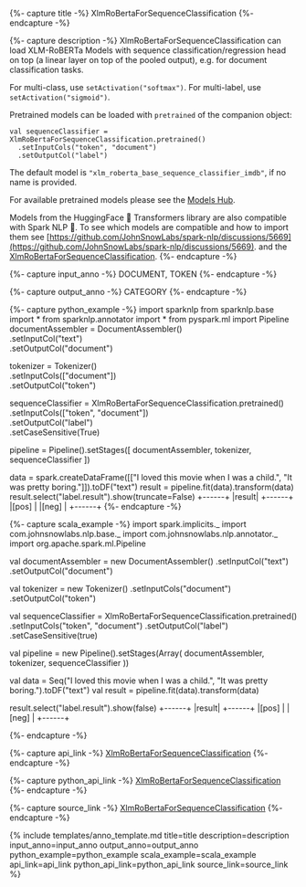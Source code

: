 {%- capture title -%}
XlmRoBertaForSequenceClassification
{%- endcapture -%}

{%- capture description -%}
XlmRoBertaForSequenceClassification can load XLM-RoBERTa Models with sequence classification/regression head on top
(a linear layer on top of the pooled output), e.g. for document classification tasks.

For multi-class, use `setActivation("softmax")`. For multi-label, use `setActivation("sigmoid")`.

Pretrained models can be loaded with `pretrained` of the companion object:
```
val sequenceClassifier = XlmRoBertaForSequenceClassification.pretrained()
  .setInputCols("token", "document")
  .setOutputCol("label")
```
The default model is `"xlm_roberta_base_sequence_classifier_imdb"`, if no name is provided.

For available pretrained models please see the [Models Hub](https://sparknlp.org/models?task=Text+Classification).

Models from the HuggingFace 🤗 Transformers library are also compatible with Spark NLP 🚀. To see which models are
compatible and how to import them see [https://github.com/JohnSnowLabs/spark-nlp/discussions/5669](https://github.com/JohnSnowLabs/spark-nlp/discussions/5669).
and the [XlmRoBertaForSequenceClassification](https://github.com/JohnSnowLabs/spark-nlp/blob/master/src/test/scala/com/johnsnowlabs/nlp/annotators/classifier/dl/XlmRoBertaForSequenceClassificationTestSpec.scala).
{%- endcapture -%}

{%- capture input_anno -%}
DOCUMENT, TOKEN
{%- endcapture -%}

{%- capture output_anno -%}
CATEGORY
{%- endcapture -%}

{%- capture python_example -%}
import sparknlp
from sparknlp.base import *
from sparknlp.annotator import *
from pyspark.ml import Pipeline
documentAssembler = DocumentAssembler() \
    .setInputCol("text") \
    .setOutputCol("document")

tokenizer = Tokenizer() \
    .setInputCols(["document"]) \
    .setOutputCol("token")

sequenceClassifier = XlmRoBertaForSequenceClassification.pretrained() \
    .setInputCols(["token", "document"]) \
    .setOutputCol("label") \
    .setCaseSensitive(True)

pipeline = Pipeline().setStages([
    documentAssembler,
    tokenizer,
    sequenceClassifier
])

data = spark.createDataFrame([["I loved this movie when I was a child.", "It was pretty boring."]]).toDF("text")
result = pipeline.fit(data).transform(data)
result.select("label.result").show(truncate=False)
+------+
|result|
+------+
|[pos] |
|[neg] |
+------+
{%- endcapture -%}

{%- capture scala_example -%}
import spark.implicits._
import com.johnsnowlabs.nlp.base._
import com.johnsnowlabs.nlp.annotator._
import org.apache.spark.ml.Pipeline

val documentAssembler = new DocumentAssembler()
  .setInputCol("text")
  .setOutputCol("document")

val tokenizer = new Tokenizer()
  .setInputCols("document")
  .setOutputCol("token")

val sequenceClassifier = XlmRoBertaForSequenceClassification.pretrained()
  .setInputCols("token", "document")
  .setOutputCol("label")
  .setCaseSensitive(true)

val pipeline = new Pipeline().setStages(Array(
  documentAssembler,
  tokenizer,
  sequenceClassifier
))

val data = Seq("I loved this movie when I was a child.", "It was pretty boring.").toDF("text")
val result = pipeline.fit(data).transform(data)

result.select("label.result").show(false)
+------+
|result|
+------+
|[pos] |
|[neg] |
+------+

{%- endcapture -%}

{%- capture api_link -%}
[XlmRoBertaForSequenceClassification](/api/com/johnsnowlabs/nlp/annotators/classifier/dl/XlmRoBertaForSequenceClassification)
{%- endcapture -%}

{%- capture python_api_link -%}
[XlmRoBertaForSequenceClassification](/api/python/reference/autosummary/sparknlp/annotator/classifier_dl/xlm_roberta_for_sequence_classification/index.html#sparknlp.annotator.classifier_dl.xlm_roberta_for_sequence_classification.XlmRoBertaForSequenceClassification)
{%- endcapture -%}

{%- capture source_link -%}
[XlmRoBertaForSequenceClassification](https://github.com/JohnSnowLabs/spark-nlp/tree/master/src/main/scala/com/johnsnowlabs/nlp/annotators/classifier/dl/XlmRoBertaForSequenceClassification.scala)
{%- endcapture -%}

{% include templates/anno_template.md
title=title
description=description
input_anno=input_anno
output_anno=output_anno
python_example=python_example
scala_example=scala_example
api_link=api_link
python_api_link=python_api_link
source_link=source_link
%}

